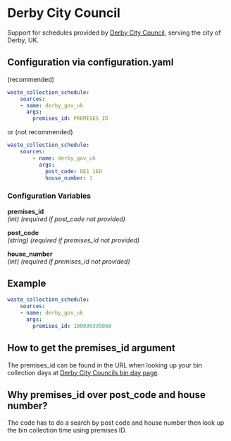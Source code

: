 # Derby City Council

Support for schedules provided by [Derby City Council](https://secure.derby.gov.uk/binday/), serving the
city of Derby, UK.

## Configuration via configuration.yaml

(recommended)

```yaml
waste_collection_schedule:
    sources:
    - name: derby_gov_uk
      args:
        premises_id: PREMISES_ID
```

or (not recommended)

```yaml
waste_collection_schedule:
    sources:
        - name: derby_gov_uk
          args:
            post_code: DE1 1ED
            house_number: 1
```

### Configuration Variables

**premises_id**  
*(int) (required if post_code not provided)*

**post_code**  
*(string) (required if premises_id not provided)*

**house_number**  
*(int) (required if premises_id not provided)*

## Example

```yaml
waste_collection_schedule:
    sources:
    - name: derby_gov_uk
      args:
        premises_id: 100030339868
```

## How to get the premises_id argument

The premises_id can be found in the URL when looking up your
bin collection days at [Derby City Councils bin day page](https://secure.derby.gov.uk/binday/).

## Why premises_id over post_code and house number?

The code has to do a search by post code and house number then look up the bin collection time using premises ID.
